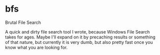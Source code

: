 # bfs
Brutal File Search

A quick and dirty file search tool I wrote, because Windows File Search takes for ages. Maybe I'll expand on it by precaching results or something of that nature,
but currently it is very dumb, but also pretty fast once you know what you are looking for.
